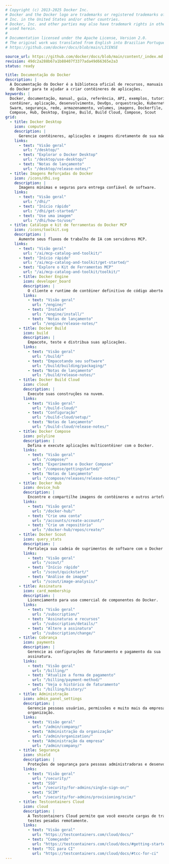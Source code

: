 ```yaml
---
# Copyright (c) 2013-2025 Docker Inc.
# Docker and the Docker logo are trademarks or registered trademarks of Docker,
# Inc. in the United States and/or other countries.
# Docker, Inc. and other parties may also have trademark rights in other terms
# used herein.
#
# Documentation licensed under the Apache License, Version 2.0.
# The original work was translated from English into Brazilian Portuguese.
# https://github.com/docker/docs/blob/main/LICENSE

source_url: https://github.com/docker/docs/blob/main/content/_index.md
revision: 49dc2a288b67a1b88407f3377ada49d66365e2a3
status: ready

title: Documentação do Docker
description: |
  A Documentação do Docker é a biblioteca oficial de recursos, manuais e guias
  do Docker para te ajudar a criar contêineres de aplicações.
keywords: |
  Docker, documentação, manual, guia, referência, API, exemplos, tutoriais,
  contêiner, aplicação, desenvolvimento, DevOps, orquestração, Kubernetes,
  Swarm, segurança, rede, armazenamento, volumes, imagens, Dockerfile,
  Compose, Hub, Desktop, Engine, Build, Build Cloud, Compose, Scout
grid:
  - title: Docker Desktop
    icon: computer
    description: |
      Gerencie contêineres, aplicações e imagens diretamente de sua máquina.
    links:
      - text: "Visão geral"
        url: "/desktop/"
      - text: "Explorar o Docker Desktop"
        url: "/desktop/use-desktop/"
      - text: "Notas de lançamento"
        url: "/desktop/release-notes/"
  - title: Imagens Reforçadas do Docker
    icon: /icons/dhi.svg
    description: |
      Imagens mínimas e seguras para entrega confiável de software.
    links:
      - text: "Visão geral"
        url: "/dhi/"
      - text: "Início rápido"
        url: "/dhi/get-started/"
      - text: "Use uma imagem"
        url: "/dhi/how-to/use/"
  - title: Catálogo e kit de ferramentas do Docker MCP
    icon: /icons/toolkit.svg
    description: |
      Aumente seus fluxos de trabalho de IA com servidores MCP.
    links:
      - text: "Visão geral"
        url: "/ai/mcp-catalog-and-toolkit/"
      - text: "Início rápido"
        url: "/ai/mcp-catalog-and-toolkit/get-started/"
      - text: "Explore o Kit de Ferramentas MCP"
        url: "/ai/mcp-catalog-and-toolkit/toolkit/"
      - title: Docker Engine
        icon: developer_board
        description: |
          O cliente e runtime de contêiner definitivo de código aberto.
        links:
          - text: "Visão geral"
            url: "/engine/"
          - text: "Instale"
            url: "/engine/install/"
          - text: "Notas de lançamento"
            url: "/engine/release-notes/"
      - title: Docker Build
        icon: build
        description: |
          Empacote, teste e distribua suas aplicações.
        links:
          - text: "Visão geral"
            url: "/build/"
          - text: "Empacotando seu software"
            url: "/build/building/packaging/"
          - text: "Notas de lançamento"
            url: "/build/release-notes/"
      - title: Docker Build Cloud
        icon: cloud
        description: |
          Execute suas construções na nuvem.
        links:
          - text: "Visão geral"
            url: "/build-cloud/"
          - text: "Configuração"
            url: "/build-cloud/setup/"
          - text: "Notas de lançamento"
            url: "/build-cloud/release-notes/"
      - title: Docker Compose
        icon: polyline
        description: |
          Defina e execute aplicações multicontêiner com o Docker.
        links:
          - text: "Visão geral"
            url: "/compose/"
          - text: "Experimente o Docker Compose"
            url: "/compose/gettingstarted/"
          - text: "Notas de lançamento"
            url: "/compose/releases/release-notes/"
      - title: Docker Hub
        icon: device_hub
        description: |
          Encontre e compartilhe imagens de contêineres e outros artefatos.
        links:
          - text: "Visão geral"
            url: "/docker-hub/"
          - text: "Crie uma conta"
            url: "/accounts/create-account/"
          - text: "Crie um repositório"
            url: "/docker-hub/repos/create/"
      - title: Docker Scout
        icon: query_stats
        description: |
          Fortaleça sua cadeia de suprimentos de software com o Docker Scout.
        links:
          - text: "Visão geral"
            url: "/scout/"
          - text: "Início rápido"
            url: "/scout/quickstart/"
          - text: "Análise de imagem"
            url: "/scout/image-analysis/"
      - title: Assinatura
        icon: card_membership
        description: |
          Licenciamento para uso comercial de componentes do Docker.
        links:
          - text: "Visão geral"
            url: "/subscription/"
          - text: "Assinaturas e recursos"
            url: "/subscription/details/"
          - text: "Altere a assinatura"
            url: "/subscription/change/"
      - title: Cobrança
        icon: payments
        description: |
          Gerencie as configurações de faturamento e pagamento da sua
          assinatura.
        links:
          - text: "Visão geral"
            url: "/billing/"
          - text: "Atualize a forma de pagamento"
            url: "/billing/payment-method/"
          - text: "Veja o histórico de faturamento"
            url: "/billing/history/"
      - title: Administração
        icon: admin_panel_settings
        description: |
          Gerencie pessoas usuárias, permissões e muito mais da empresa e da
          organização.
        links:
          - text: "Visão geral"
            url: "/admin/company/"
          - text: "Administração da organização"
            url: "/admin/organization/"
          - text: "Administração da empresa"
            url: "/admin/company/"
      - title: Segurança
        icon: shield
        description: |
          Proteções de segurança para pessoas administradoras e desenvolvedoras.
        links:
          - text: "Visão geral"
            url: "/security/"
          - text: "SSO"
            url: "/security/for-admins/single-sign-on/"
          - text: "SCIM"
            url: "/security/for-admins/provisioning/scim/"
      - title: Testcontainers Cloud
        icon: cloud
        description: |
          A Testcontainers Cloud permite que você execute cargas de trabalho de
          testes pesadas remotamente.
        links:
          - text: "Visão geral"
            url: "https://testcontainers.com/cloud/docs/"
          - text: "Começando"
            url: "https://testcontainers.com/cloud/docs/#getting-started"
          - text: "TCC para CI"
            url: "https://testcontainers.com/cloud/docs/#tcc-for-ci"
---
```

